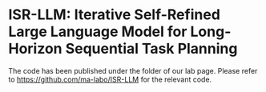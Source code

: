 # ISR-LLM: Iterative Self-Refined Large Language Model for Long-Horizon Sequential Task Planning

The code has been published under the folder of our lab page. 
Please refer to https://github.com/ma-labo/ISR-LLM for the relevant code.
